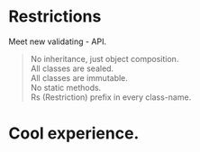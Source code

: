 # Restrictions

Meet new validating - API.

> No inheritance, just object composition.  
> All classes are sealed.  
> All classes are immutable.    
> No static methods.  
> Rs (Restriction) prefix in every class-name.  

# Cool experience.
